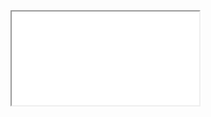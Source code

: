 
<div class="set-margin set-border center-block-horiz">
  <div class="responsive-wrapper 
     responsive-wrapper-wxh-572x612"
     style="-webkit-overflow-scrolling: touch; overflow: auto;">

<iframe src="/Slides/01 - Introduction to KBAI.pdf"></iframe>
    
  </div>
</div>